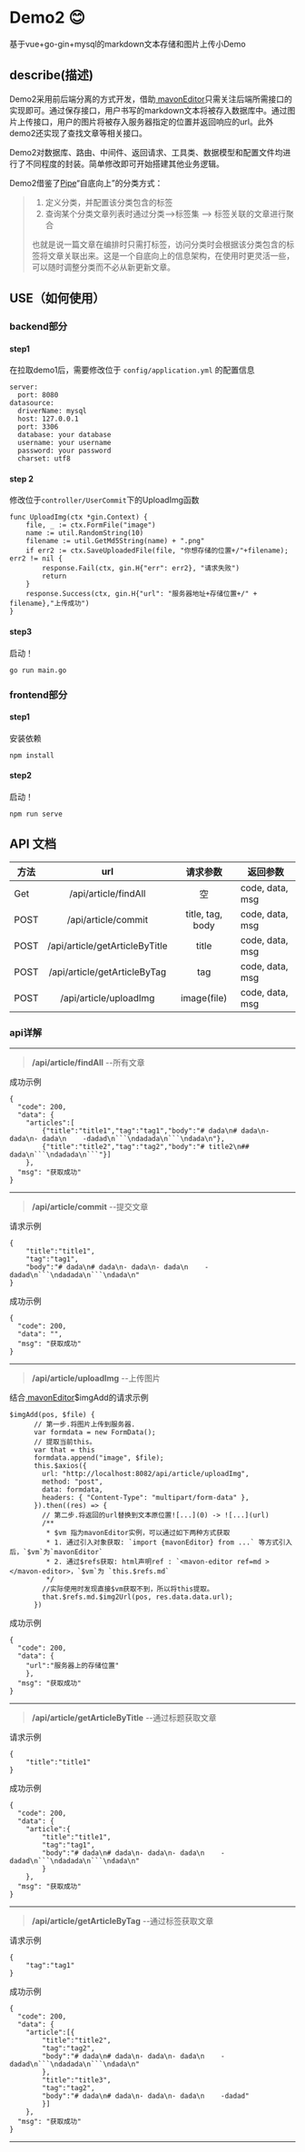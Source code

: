 # Demo2 :blush:
基于vue+go-gin+mysql的markdown文本存储和图片上传小Demo
## describe(描述)
Demo2采用前后端分离的方式开发，借助[ mavonEditor](https://github.com/hinesboy/mavonEditor/blob/master/doc/cn/upload-images.md)只需关注后端所需接口的实现即可。通过保存接口，用户书写的markdown文本将被存入数据库中。通过图片上传接口，用户的图片将被存入服务器指定的位置并返回响应的url。此外demo2还实现了查找文章等相关接口。

Demo2对数据库、路由、中间件、返回请求、工具类、数据模型和配置文件均进行了不同程度的封装。简单修改即可开始搭建其他业务逻辑。

Demo2借鉴了[Pipe](https://github.com/88250/pipe)“自底向上”的分类方式：
> 1. 定义分类，并配置该分类包含的标签
> 2. 查询某个分类文章列表时通过分类-->标签集 --> 标签关联的文章进行聚合
>
> 也就是说一篇文章在编排时只需打标签，访问分类时会根据该分类包含的标签将文章关联出来。这是一个自底向上的信息架构，在使用时更灵活一些，可以随时调整分类而不必从新更新文章。


## USE（如何使用）

### backend部分
#### step1 
在拉取demo1后，需要修改位于 `config/application.yml` 的配置信息
```
server:
  port: 8080
datasource:
  driverName: mysql
  host: 127.0.0.1
  port: 3306
  database: your database
  username: your username
  password: your password
  charset: utf8
```
#### step 2
修改位于`controller/UserCommit`下的UploadImg函数
```
func UploadImg(ctx *gin.Context) {
	file, _ := ctx.FormFile("image")
	name := util.RandomString(10)
	filename := util.GetMd5String(name) + ".png"
	if err2 := ctx.SaveUploadedFile(file, "你想存储的位置+/"+filename); err2 != nil {
		response.Fail(ctx, gin.H{"err": err2}, "请求失败")
		return
	}
	response.Success(ctx, gin.H{"url": "服务器地址+存储位置+/" + filename},"上传成功")
}

```

#### step3
启动！
```
go run main.go
```

### frontend部分
#### step1
安装依赖
```
npm install
```
#### step2
启动！
```
npm run serve
```


## API 文档

| 方法   | url | 请求参数 | 返回参数 | 
| -------- | :----------: | :---------:|---------------|
|Get     |  /api/article/findAll | 空 | code, data, msg |
|POST     |  /api/article/commit | title, tag, body | code, data, msg |
|POST     | /api/article/getArticleByTitle | title | code, data, msg |
|POST     |  /api/article/getArticleByTag | tag | code, data, msg |
|POST     |  /api/article/uploadImg | image(file) | code, data, msg |

### api详解
----
> **/api/article/findAll** --所有文章

成功示例
```
{
  "code": 200,
  "data": {
	"articles":[
		{"title":"title1","tag":"tag1","body":"# dada\n# dada\n- dada\n- dada\n    -dadad\n```\ndadada\n```\ndada\n"},
		{"title":"title2","tag":"tag2","body":"# title2\n## dada\n```\ndadada\n```"}]
	},
  "msg": "获取成功"
}
```
---
> **/api/article/commit** --提交文章

请求示例
```
{
	"title":"title1",
	"tag":"tag1",
	"body":"# dada\n# dada\n- dada\n- dada\n    -dadad\n```\ndadada\n```\ndada\n"
}
```

成功示例
```
{
  "code": 200,
  "data": "",
  "msg": "获取成功"
}
```
-----
> **/api/article/uploadImg** --上传图片

结合[ mavonEditor](https://github.com/hinesboy/mavonEditor/blob/master/doc/cn/upload-images.md)$imgAdd的请求示例
```
$imgAdd(pos, $file) {
      // 第一步.将图片上传到服务器.
      var formdata = new FormData();
      // 提取当前this。
      var that = this
      formdata.append("image", $file);
      this.$axios({
        url: "http://localhost:8082/api/article/uploadImg",
        method: "post",
        data: formdata,
        headers: { "Content-Type": "multipart/form-data" },
      }).then((res) => {
        // 第二步.将返回的url替换到文本原位置![...](0) -> ![...](url)
        /**
         * $vm 指为mavonEditor实例，可以通过如下两种方式获取
         * 1. 通过引入对象获取: `import {mavonEditor} from ...` 等方式引入后，`$vm`为`mavonEditor`
         * 2. 通过$refs获取: html声明ref : `<mavon-editor ref=md ></mavon-editor>，`$vm`为 `this.$refs.md`
         */
        //实际使用时发现直接$vm获取不到，所以将this提取。
        that.$refs.md.$img2Url(pos, res.data.data.url);
      })
```

成功示例
```
{
  "code": 200,
  "data": {
	"url":"服务器上的存储位置"
	},
  "msg": "获取成功"
}
```
-----
> **/api/article/getArticleByTitle** --通过标题获取文章

请求示例
```
{
	"title":"title1"
}
```

成功示例
```
{
  "code": 200,
  "data": {
	"article":{
		"title":"title1",
		"tag":"tag1",
		"body":"# dada\n# dada\n- dada\n- dada\n    -dadad\n```\ndadada\n```\ndada\n"
		}
	},
  "msg": "获取成功"
}
```
-----
> **/api/article/getArticleByTag** --通过标签获取文章

请求示例
```
{
	"tag":"tag1"
}
```

成功示例
```
{
  "code": 200,
  "data": {
	"article":[{
		"title":"title2",
		"tag":"tag2",
		"body":"# dada\n# dada\n- dada\n- dada\n    -dadad\n```\ndadada\n```\ndada\n"
		},
		"title":"title3",
		"tag":"tag2",
		"body":"# dada\n# dada\n- dada\n- dada\n    -dadad"
		}]
	},
  "msg": "获取成功"
}
```
-----
